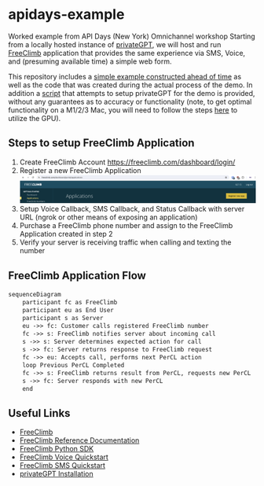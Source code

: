 # apidays-example
Worked example from API Days (New York) Omnichannel workshop
Starting from a locally hosted instance of [privateGPT](https://github.com/zylon-ai/private-gpt), we will host and run [FreeClimb](https://www.freeclimb.com) application that provides the same experience via SMS, Voice, and (presuming available time) a simple web form.

This repository includes a [simple example constructed ahead of time](apidays/example.py) as well as the code that was created during the actual process of the demo. In addition a [script](setup.sh) that attempts to setup privateGPT for the demo is provided, without any guarantees as to accuracy or functionality (note, to get optimal functionality on a M1/2/3 Mac, you will need to follow the steps [here](https://docs.privategpt.dev/installation/getting-started/installation#llama-cpp-osx-gpu-support) to utilize the GPU).

## Steps to setup FreeClimb Application

1. Create FreeClimb Account <https://freeclimb.com/dashboard/login/>
2. Register a new FreeClimb Application ![screenshot showing how to register a FreeClimb Application](images/FC-Application.png)
3. Setup Voice Callback, SMS Callback, and Status Callback with server URL (ngrok or other means of exposing an application)
4. Purchase a FreeClimb phone number and assign to the FreeClimb Application created in step 2
5. Verify your server is receiving traffic when calling and texting the number

## FreeClimb Application Flow

```mermaid
sequenceDiagram
    participant fc as FreeClimb
    participant eu as End User
    participant s as Server
    eu ->> fc: Customer calls registered FreeClimb number
    fc ->> s: FreeClimb notifies server about incoming call
    s ->> s: Server determines expected action for call
    s ->> fc: Server returns response to FreeClimb request
    fc ->> eu: Accepts call, performs next PerCL action
    loop Previous PerCL Completed
    fc ->> s: FreeClimb returns result from PerCL, requests new PerCL
    s ->> fc: Server responds with new PerCL
    end
```

## Useful Links

- [FreeClimb](https://www.freeclimb.com)
- [FreeClimb Reference Documentation](https://docs.freeclimb.com/reference/api-reference-overview)
- [FreeClimb Python SDK](https://github.com/FreeClimbAPI/python-sdk)
- [FreeClimb Voice Quickstart](https://github.com/FreeClimbAPI/Python-Voice-Quickstart)
- [FreeClimb SMS Quickstart](https://github.com/FreeClimbAPI/Python-SMS-Quickstart)
- [privateGPT Installation](https://docs.privategpt.dev/installation/getting-started/main-concepts)
